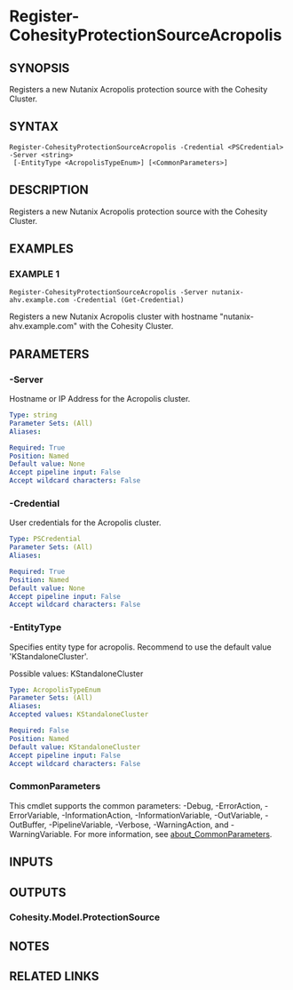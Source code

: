 # Register-CohesityProtectionSourceAcropolis

## SYNOPSIS
Registers a new Nutanix Acropolis protection source with the Cohesity Cluster.

## SYNTAX

```
Register-CohesityProtectionSourceAcropolis -Credential <PSCredential> -Server <string>
 [-EntityType <AcropolisTypeEnum>] [<CommonParameters>]
```

## DESCRIPTION
Registers a new Nutanix Acropolis protection source with the Cohesity Cluster.

## EXAMPLES

### EXAMPLE 1
```
Register-CohesityProtectionSourceAcropolis -Server nutanix-ahv.example.com -Credential (Get-Credential)
```

Registers a new Nutanix Acropolis cluster with hostname "nutanix-ahv.example.com" with the Cohesity Cluster.

## PARAMETERS

### -Server
Hostname or IP Address for the Acropolis cluster.

```yaml
Type: string
Parameter Sets: (All)
Aliases:

Required: True
Position: Named
Default value: None
Accept pipeline input: False
Accept wildcard characters: False
```

### -Credential
User credentials for the Acropolis cluster.

```yaml
Type: PSCredential
Parameter Sets: (All)
Aliases:

Required: True
Position: Named
Default value: None
Accept pipeline input: False
Accept wildcard characters: False
```

### -EntityType
Specifies entity type for acropolis.
Recommend to use the default value 'KStandaloneCluster'.

Possible values: KStandaloneCluster

```yaml
Type: AcropolisTypeEnum
Parameter Sets: (All)
Aliases:
Accepted values: KStandaloneCluster

Required: False
Position: Named
Default value: KStandaloneCluster
Accept pipeline input: False
Accept wildcard characters: False
```

### CommonParameters
This cmdlet supports the common parameters: -Debug, -ErrorAction, -ErrorVariable, -InformationAction, -InformationVariable, -OutVariable, -OutBuffer, -PipelineVariable, -Verbose, -WarningAction, and -WarningVariable. For more information, see [about_CommonParameters](http://go.microsoft.com/fwlink/?LinkID=113216).

## INPUTS

## OUTPUTS

### Cohesity.Model.ProtectionSource
## NOTES

## RELATED LINKS
